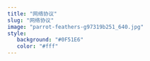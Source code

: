 ```yaml
---
title: "网络协议"
slug: "网络协议"
image: "parrot-feathers-g97319b251_640.jpg"
style:
   background: "#0F51E6"
   color: "#fff"
---
```


